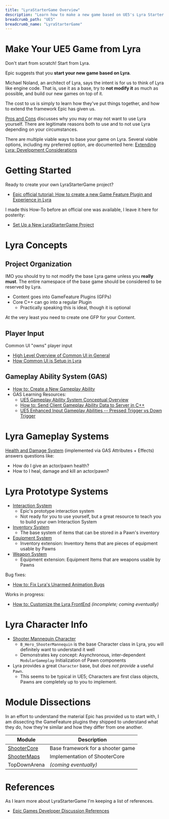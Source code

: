 ```yaml
---
title: "LyraStarterGame Overview"
description: "Learn how to make a new game based on UE5's Lyra Starter Game (LyraStarterGame)"
breadcrumb_path: "UE5"
breadcrumb_name: "LyraStarterGame"
---
```



# Make Your UE5 Game from Lyra

Don't start from scratch!  Start from Lyra.

Epic suggests that you **start your new game based on Lyra**.

Michael Noland, an architect of Lyra, says the intent is for us to think of Lyra like engine code.
That is, use it as a base, try to **not modify it** as much as possible, and build our new games on top of it.

The cost to us is simply to learn how they've put things together, and how to extend the framework
Epic has given us.

[Pros and Cons](./Pros-and-Cons) discusses why you may or may not want to use Lyra yourself.
There are legitimate reasons both to use and to not use Lyra depending on your circumstances.

There are multiple viable ways to base your game on Lyra.  Several viable options,
including my preferred option, are documented here:
[Extending Lyra: Development Considerations](./Development-Considerations)



# Getting Started

Ready to create your own LyraStarterGame project?

- [Epic official tutorial: How to create a new Game Feature Plugin and Experience in Lyra](https://dev.epicgames.com/community/learning/tutorials/rdW2/unreal-engine-how-to-create-a-new-game-feature-plugin-and-experience-in-lyra)

I made this How-To before an official one was available, I leave it here for posterity:

- [Set Up a New LyraStarterGame Project](./Getting-Started-Setting-Up-a-New-LyraStarterGame-Project)


# Lyra Concepts

## Project Organization

IMO you should try to not modify the base Lyra game unless you **really must**.
The entire namespace of the base game should be considered to be reserved by Lyra.

- Content goes into GameFeature Plugins (GFPs)
- Core C++ can go into a regular Plugin
  - Practically speaking this is ideal, though it is optional

At the very least you need to create one GFP for your Content.


## Player Input

Common UI "owns" player input

  - [High Level Overview of Common UI in General](/UE5/CommonUI/)
  - [How Common UI is Setup in Lyra](./CommonUI/)


## Gameplay Ability System (GAS)

  - [How to: Create a New Gameplay Ability](./Tutorials/How-To-Create-a-New-Gameplay-Ability)
  - GAS Learning Resources:
    - [UE5 Gameplay Ability System Conceptual Overview](/UE5/GameplayAbilitySystem/)
    - [How to: Send Client Gameplay Ability Data to Server in C++](/UE5/GameplayAbilitySystem/How-To-Send-Client-Gameplay-Ability-Data-to-Server-in-C++)
    - [UE5 Enhanced Input Gameplay Abilities -- Pressed Trigger vs Down Trigger](https://youtu.be/P-dyHJhoqxA)

# Lyra Gameplay Systems

[Health and Damage System](./Health-and-Damage/) (implemented via GAS Attributes + Effects)
answers questions like:

  - How do I give an actor/pawn health?
  - How to I heal, damage and kill an actor/pawn?


# Lyra Prototype Systems

- [Interaction System](./Interactions/)
  - Epic's prototype interaction system
  - Not ready for you to use yourself, but a great resource to teach you to build your own Interaction System
- [Inventory System](./Inventory/)
  - The base system of items that can be stored in a Pawn's inventory
- [Equipment System](./Equipment/)
  - Inventory extension: Inventory Items that are pieces of equipment usable by Pawns
- [Weapon System](./Weapons/)
  - Equipment extension: Equipment Items that are weapons usable by Pawns


Bug fixes:

- [How to: Fix Lyra's Unarmed Animation Bugs](./Tutorials/How-To-Fix-Lyra-Unarmed-Animation-Bugs)

Works in progress:

- [How to: Customize the Lyra FrontEnd](./How-To-Customize-Lyra-FrontEnd) *(incomplete; coming eventually)*


# Lyra Character Info

- [Shooter Mannequin Character](./ShooterMannequin)
  - `B_Hero_ShooterMannequin` is the base Character class in Lyra, you will definitely want to understand it well
  - Demonstrates key concept: Asynchronous, inter-dependent `ModularGameplay` Initialization of Pawn components
- Lyra provides a great `Character` base, but *does not provide* a useful `Pawn`.
  - This seems to be typical in UE5; Characters are first class objects, Pawns are completely up to you to implement.


# Module Dissections

In an effort to understand the material Epic has provided us to start with, I am dissecting the GameFeature plugins they shipped to understand what they do, how they're similar and how they differ from one another.

| Module                        | Description                       |
|-------------------------------|-----------------------------------|
| [ShooterCore](./ShooterCore/) | Base framework for a shooter game |
| [ShooterMaps](./ShooterMaps/) | Implementation of ShooterCore     |
| TopDownArena                  | *(coming eventually)*             |


# References

As I learn more about LyraStarterGame I'm keeping a list of references.

- [Epic Games Developer Discussion References](./Epic-Games-Developer-Discussion-References)

